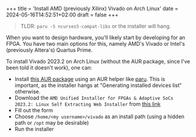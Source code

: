 +++
title = 'Install AMD (previously Xilinx) Vivado on Arch Linux'
date = 2024-05-16T14:52:51+02:00
draft = false
+++

> TLDR: `paru -S ncurses5-compat-libs` or the installer will hang.

When you want to design hardware, you'll likely start by developing for an FPGA. You have two main options for this, namely AMD's Vivado or Intel's (previously Altera's) Quartus Prime.

To install Vivado 2023.2 on Arch Linux (without the AUR package, since I've been told it doesn't work), one can:
+ Install [this AUR package](https://aur.archlinux.org/packages/ncurses5-compat-libs) using an AUR helper like [paru](https://github.com/Morganamilo/paru). This is important, as the installer hangs at "Generating installed devices list" otherwise.
+ Download the `AMD Unified Installer for FPGAs & Adaptive SoCs 2023.2: Linux Self Extracting Web Installer` from [this link](https://www.xilinx.com/support/download.html)
+ Fill out the form
+ Choose `/home/<my username>/vivado` as an install path (using a hidden path or `/opt` may be desirable)
+ Run the installer
